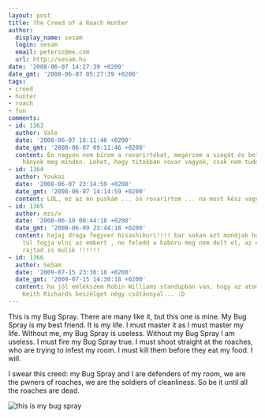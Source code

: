 ```yaml
---
layout: post
title: The Creed of a Roach Hunter
author:
  display_name: sesam
  login: sesam
  email: petersz@me.com
  url: http://sesam.hu
date: '2008-06-07 14:27:39 +0200'
date_gmt: '2008-06-07 05:27:39 +0200'
tags:
- creed
- hunter
- roach
- fun
comments:
- id: 1363
  author: Vale
  date: '2008-06-07 18:11:46 +0200'
  date_gmt: '2008-06-07 09:11:46 +0200'
  content: Én nagyon nem bírom a rovarirtókat, megérzem a szagát és beteg vagyok,
    hányok meg minden. Lehet, hogy titokban rovar vagyok, csak nem tudok róla.
- id: 1364
  author: Youkai
  date: '2008-06-07 23:14:59 +0200'
  date_gmt: '2008-06-07 14:14:59 +0200'
  content: LOL, ez az én puskám ... öö rovarírtom ... na most kész vagyok  :D
- id: 1365
  author: mzs/x
  date: '2008-06-10 08:44:18 +0200'
  date_gmt: '2008-06-09 23:44:18 +0200'
  content: hajaj draga fegyver hisashiburi!!!! bar sokan azt mondjak hogy a csotany
    tul fogja elni az embert , ne feledd a haboru meg nem dolt el, az emberiseg gyozelme
    rajtad is mulik !!!!!!
- id: 1366
  author: SeSam
  date: '2009-07-15 23:30:18 +0200'
  date_gmt: '2009-07-15 14:30:18 +0200'
  content: ha jól emlékszem Robin Williams standupban van, hogy az atomháború után
    Keith Richards beszélget négy csótánnyal... :D
---
```


This is my Bug Spray. There are many like it, but this one is mine. My Bug Spray is my best friend. It is my life. I must master it as I must master my life. Without me, my Bug Spray is useless. Without my Bug Spray I am useless. I must fire my Bug Spray true. I must shoot straight at the roaches, who are trying to infest my room. I must kill them before they eat my food. I will.

I swear this creed: my Bug Spray and I are defenders of my room, we are the pwners of roaches, we are the soldiers of cleanliness. So be it until all the roaches are dead.

![this is my bug spray](http://img.skitch.com/20080607-x5w85wad95hx92jeqjfh1gtqkq.png)
